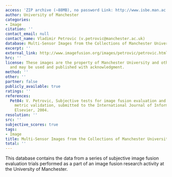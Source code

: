 ```yaml
---
access: 'ZIP archive (~88MB), no password Link: http://www.isbe.man.ac.uk/~vsp/Subjective_Tests_files/images.zip'
author: University of Manchester
categories:
- Image
citation: ''
contact_email: null
contact_name: Vladimir Petrovic (v.petrovic@manchester.ac.uk)
database: Multi-Sensor Images from the Collections of Manchester University
excerpt: ''
external_link: http://www.imagefusion.org/images/petrovic/petrovic.html
hrc: ''
license: These images are the property of Manchester University and other organizations
  and may be used and published with acknowledgment.
method: ''
other: ''
partner: false
publicly_available: true
ratings: ''
references:
  Pet04: V. Petrovic, Subjective tests for image fusion evaluation and objective performance
    metric validation, submitted to the International Journal of Information Fusion,
    Elsevier, 2004.
resolution: ''
src: ''
subjective_scores: true
tags:
- Image
title: Multi-Sensor Images from the Collections of Manchester University
total: ''
---
```


This database contains the data from a series of subjective image fusion evaluation trials performed as a part of an image fusion research activity at the University of Manchester.